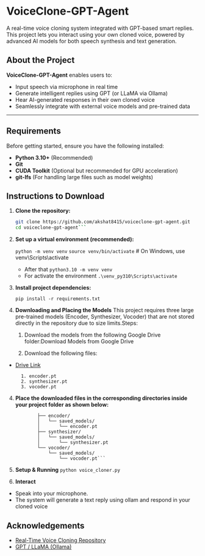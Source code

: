 
# VoiceClone-GPT-Agent

A real-time voice cloning system integrated with GPT-based smart replies. This project lets you interact using your own cloned voice, powered by advanced AI models for both speech synthesis and text generation.


## About the Project

**VoiceClone-GPT-Agent** enables users to:

- Input speech via microphone in real time
- Generate intelligent replies using GPT (or LLaMA via Ollama)
- Hear AI-generated responses in their own cloned voice
- Seamlessly integrate with external voice models and pre-trained data

---


## Requirements

Before getting started, ensure you have the following installed:

- **Python 3.10+** (Recommended)
- **Git**
- **CUDA Toolkit** (Optional but recommended for GPU acceleration)
- **git-lfs** (For handling large files such as model weights)


## Instructions to Download

1. **Clone the repository:**

   ```bash
   git clone https://github.com/akshat8415/voiceclone-gpt-agent.git
   cd voiceclone-gpt-agent```


2. **Set up a virtual environment (recommended):**

    ```python -m venv venv```
    ```source venv/bin/activate```  # On Windows, use venv\Scripts\activate

    - After that
        ```python3.10 -m venv venv```
    - For activate the environment
        ```.\venv_py310\Scripts\activate ```
 


3. **Install project dependencies:**

    ```pip install -r requirements.txt```


4. **Downloading and Placing the Models**
This project requires three large pre-trained models (Encoder, Synthesizer, Vocoder) that are not stored directly in the repository due to size limits.Steps:

    1. Download the models from the following Google Drive folder:Download Models from Google Drive     

    2. Download the following files:
- [Drive Link](https://drive.google.com/drive/folders/1Gwf02JQkOkzyxWJDbbpJWKAE3HjzhpVO?usp=drive_link)

        1. encoder.pt
        2. synthesizer.pt
        3. vocoder.pt

4. **Place the downloaded files in the corresponding directories inside your project folder as shown below:**

    ```voiceclone-gpt-agent/
            ├── encoder/
            │   └── saved_models/
            │       └── encoder.pt
            ├── synthesizer/
            │   └── saved_models/
            │       └── synthesizer.pt
            └── vocoder/
                └── saved_models/
                    └── vocoder.pt```

5. **Setup & Running**
    ``python voice_cloner.py``

6. **Interact**
- Speak into your microphone.
- The system will generate a text reply using ollam and respond in your cloned voice

## Acknowledgements

- [Real-Time Voice Cloning Repository](https://github.com/CorentinJ/Real-Time-Voice-Cloning)
- [GPT / LLaMA (Ollama)](https://ollama.com)

